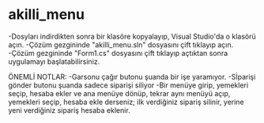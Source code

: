 # akilli_menu
-Dosyları indirdikten sonra bir klasöre kopyalayıp, Visual Studio'da o klasörü açın.
-Çözüm gezgininde "akilli_menu.sln" dosyasını çift tıklayıp açın.
-Çözüm gezgininde "Form1.cs" dosyasını çift tıklayıp açtıktan sonra uygulamayı başlatabilirsiniz.

ÖNEMLİ NOTLAR:
-Garsonu çağır butonu şuanda bir işe yaramıyor.
-Sİparişi gönder butonu şuanda sadece siparişi siliyor
-Bir menüye girip, yemekleri seçip, hesaba ekler ve ana menüye dönüp, tekrar aynı menüyü açıp, yemekleri seçip, hesaba ekle derseniz; 
 ilk verdiğiniz sipariş silinir, yerine yeni verdiğiniz sipariş hesaba eklenir.
